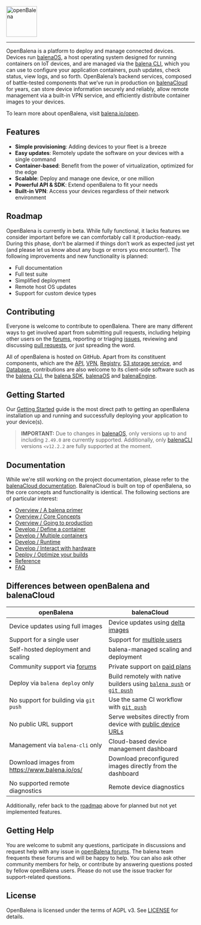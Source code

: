 <img alt="openBalena" src="docs/assets/openbalena-logo.svg" height="82">

---

OpenBalena is a platform to deploy and manage connected devices. Devices run
[balenaOS][balena-os-website], a host operating system designed for running
containers on IoT devices, and are managed via the [balena CLI][balena-cli],
which you can use to configure your application containers, push updates, check
status, view logs, and so forth. OpenBalena’s backend services, composed of
battle-tested components that we’ve run in production on [balenaCloud][balena-cloud-website]
for years, can store device information securely and reliably, allow remote
management via a built-in VPN service, and efficiently distribute container
images to your devices.

To learn more about openBalena, visit [balena.io/open][open-balena-website].


## Features

- **Simple provisioning**: Adding devices to your fleet is a breeze
- **Easy updates**: Remotely update the software on your devices with a single command
- **Container-based**: Benefit from the power of virtualization, optimized for the edge
- **Scalable**: Deploy and manage one device, or one million
- **Powerful API & SDK**: Extend openBalena to fit your needs
- **Built-in VPN**: Access your devices regardless of their network environment


## Roadmap

OpenBalena is currently in beta. While fully functional, it lacks features we
consider important before we can comfortably call it production-ready. During
this phase, don’t be alarmed if things don’t work as expected just yet (and
please let us know about any bugs or errors you encounter!). The following
improvements and new functionality is planned:

- Full documentation
- Full test suite
- Simplified deployment
- Remote host OS updates
- Support for custom device types


## Contributing

Everyone is welcome to contribute to openBalena. There are many different ways
to get involved apart from submitting pull requests, including helping other
users on the [forums][forums], reporting or triaging [issues][issue-tracker],
reviewing and discussing [pull requests][pulls], or just spreading the word.

All of openBalena is hosted on GitHub. Apart from its constituent components,
which are the [API][open-balena-api], [VPN][open-balena-vpn], [Registry][open-balena-registry],
[S3 storage service][open-balena-s3], and [Database][open-balena-db], contributions
are also welcome to its client-side software such as the [balena CLI][balena-cli],
the [balena SDK][balena-sdk], [balenaOS][balena-os] and [balenaEngine][balena-engine].


## Getting Started

Our [Getting Started][getting-started] guide is the most direct path to getting
an openBalena installation up and running and successfully deploying your
application to your device(s).

> **IMPORTANT:** Due to changes in [balenaOS][balena-os], only versions up to and including `2.49.0` are currently supported. Additionally, only [balenaCLI](balena-cli) versions `<v12.2.2` are fully supported at the moment.


## Documentation

While we're still working on the project documentation, please refer to the
[balenaCloud documentation][documentation]. BalenaCloud is built on top of
openBalena, so the core concepts and functionality is identical. The following
sections are of particular interest:

- [Overview / A balena primer](https://balena.io/docs/learn/welcome/primer)
- [Overview / Core Concepts](https://balena.io/docs/learn/welcome/concepts)
- [Overview / Going to production](https://balena.io/docs/learn/welcome/production-plan)
- [Develop / Define a container](https://balena.io/docs/learn/develop/dockerfile)
- [Develop / Multiple containers](https://balena.io/docs/learn/develop/multicontainer)
- [Develop / Runtime](https://balena.io/docs/learn/develop/runtime)
- [Develop / Interact with hardware](https://balena.io/docs/learn/develop/hardware)
- [Deploy / Optimize your builds](https://balena.io/docs/learn/deploy/build-optimization)
- [Reference](https://balena.io/docs/reference)
- [FAQ](https://balena.io/docs/faq/troubleshooting/faq)

## Differences between openBalena and balenaCloud

| openBalena                                                                               | balenaCloud                                                                                                                                                                                                                                                             |
| -----                                                                                    | ----                                                                                                                                                                                                                                                                    |
| Device updates using full images                                                         | Device updates using [delta images](https://www.balena.io/docs/learn/deploy/delta/)                                                                                                                                                                                     |
| Support for a single user                                                                | Support for [multiple users](https://www.balena.io/docs/learn/manage/account/#application-members)                                                                                                                                                                      |
| Self-hosted deployment and scaling                                                     | balena-managed scaling and deployment |
| Community support via [forums](https://forums.balena.io/c/open-balena) | Private support on [paid plans](https://www.balena.io/pricing/)                                                                                                                                           |
| Deploy via `balena deploy` only                                        | Build remotely with native builders using [`balena push`](https://www.balena.io/docs/learn/deploy/deployment/#balena-push) or  [`git push`](https://www.balena.io/docs/learn/deploy/deployment/#git-push) |
| No support for building via `git push`                                 | Use the same CI workflow with [`git push`](https://www.balena.io/docs/learn/deploy/deployment/#git-push)                                                                                                  |
| No public URL support                                                  | Serve websites directly from device with [public device URLs](https://www.balena.io/docs/learn/manage/actions/#enable-public-device-url)                                                                  |
| Management via `balena-cli` only                                       | Cloud-based device management dashboard                                                                                                                                                                   |
| Download images from https://www.balena.io/os/                         | Download preconfigured images directly from the dashboard                                                                                                                                                 |
| No supported remote diagnostics                                        | Remote device diagnostics                                                                                                                                                                                 |

Additionally, refer back to the [roadmap](#roadmap) above for planned but not yet implemented features.

## Getting Help

You are welcome to submit any questions, participate in discussions and request
help with any issue in [openBalena forums][forums]. The balena team frequents
these forums and will be happy to help. You can also ask other community members
for help, or contribute by answering questions posted by fellow openBalena users.
Please do not use the issue tracker for support-related questions.


## License

OpenBalena is licensed under the terms of AGPL v3. See [LICENSE](LICENSE) for details.


[balena-cli]: https://github.com/balena-io/balena-cli
[balena-cloud-website]: https://balena.io/cloud
[balena-engine]: https://github.com/balena-os/balena-engine
[balena-os-website]: https://balena.io/os
[balena-os]: https://github.com/balena-os/meta-balena
[balena-sdk]: https://github.com/balena-io/balena-sdk
[documentation]: https://balena.io/docs/learn/welcome/introduction/
[forums]: https://forums.balena.io/c/open-balena
[getting-started]: https://balena.io/open/docs/getting-started
[issue-tracker]: https://github.com/balena-io/open-balena/issues
[open-balena-api]: https://github.com/balena-io/open-balena-api
[open-balena-db]: https://github.com/balena-io/open-balena-db
[open-balena-registry]: https://github.com/balena-io/open-balena-registry
[open-balena-s3]: https://github.com/balena-io/open-balena-s3
[open-balena-vpn]: https://github.com/balena-io/open-balena-vpn
[open-balena-website]: https://balena.io/open
[pulls]: https://github.com/balena-io/open-balena/pulls
